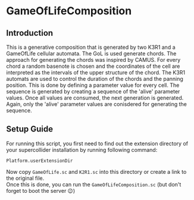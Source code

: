 # GameOfLifeComposition
## Introduction
This is a generative composition that is generated by two K3R1 and a GameOfLife cellular automata. The GoL is used generate chords. The approach for generating the chords was inspired by CAMUS. For every chord a random basenote is chosen and the coordinates of the cell are interpreted as the intervals of the upper structure of the chord. The K3R1 automats are used to control the duration of the chords and the panning position. This is done by defining a parameter value for every cell. The sequence is generated by creating a sequence of the 'alive' parameter values. Once all values are consumed, the next generation is generated. Again, only the 'alive' parameter values are conisdered for generating the sequence.

## Setup Guide
For running this script, you first need to find out the extension directory of your supercollider installation by running following command:
```
Platform.userExtensionDir
```
Now copy `GameOfLife.sc` and `K2R1.sc` into this directory or create a link to the original file.  
Once this is done, you can run the `GameOfLifeComposition.sc` (but don't forget to boot the server :wink:)
